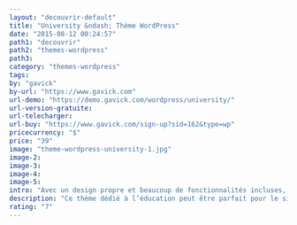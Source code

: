 ```yaml
---
layout: "decouvrir-default"
title: "University &ndash; Thème WordPress"
date: "2015-08-12 00:24:57"
path1: "decouvrir"
path2: "themes-wordpress"
path3:
category: "themes-wordpress"
tags:
by: "gavick"
by-url: "https://www.gavick.com"
url-demo: "https://demo.gavick.com/wordpress/university/"
url-version-gratuite:
url-telecharger:
url-buy: "https://www.gavick.com/sign-up?sid=162&type=wp"
pricecurrency: "$"
price: "39"
image: "theme-wordpress-university-1.jpg"
image-2:
image-3:
image-4:
image-5:
intro: "Avec un design propre et beaucoup de fonctionnalités incluses, ce thème dédié à l’éducation peut être parfait pour le site Web d’une école, d’un collège ou d’une université. Avec un support complet de BuddyPress et une structure de template adaptée aux contenus dynamique, vous obtiendrez un site Web dont le contenu peut être en majorité généré par la communauté."
description: "Ce thème dédié à l’éducation peut être parfait pour le site Web d’une école, d’un collège ou d’une université."
rating: "7"
---
```

